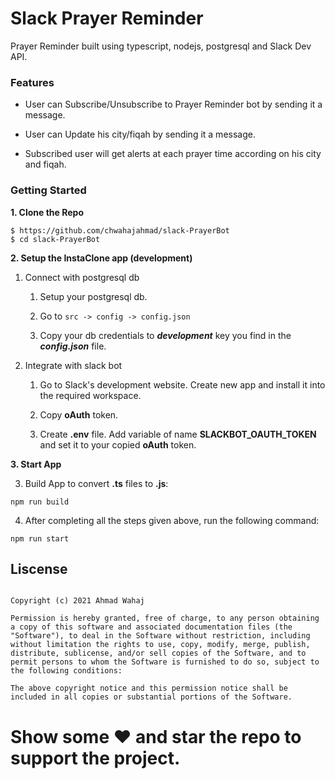 

# Slack Prayer Reminder
Prayer Reminder built using typescript, nodejs, postgresql and Slack Dev API.

### Features
- User can Subscribe/Unsubscribe to Prayer Reminder bot by sending it a message.

- User can Update his city/fiqah by sending it a message.

- Subscribed user will get alerts at each prayer time according on his city and fiqah.

### Getting Started
**1. Clone the Repo**
```
$ https://github.com/chwahajahmad/slack-PrayerBot
$ cd slack-PrayerBot
```
**2. Setup the InstaClone app (development)**

 1. Connect with postgresql db 
	  1. Setup your postgresql db.

	  2. Go to  ```src -> config -> config.json```
		
	  3.  Copy your db credentials to ***development*** key you find in the ***config.json*** file.
 
2. Integrate with slack bot

	1. Go to Slack's development website. Create new app and install it into the required workspace.

	2. Copy **oAuth** token. 

	3. Create **.env** file. Add variable of name **SLACKBOT_OAUTH_TOKEN** and set it to your copied **oAuth** token.

**3. Start App**

3. Build App to convert **.ts** files to **.js**: 
```
npm run build
```

4. After completing all the steps given above, run the following command:
 ```
 npm run start
 ```

## Liscense

```

Copyright (c) 2021 Ahmad Wahaj

Permission is hereby granted, free of charge, to any person obtaining a copy of this software and associated documentation files (the "Software"), to deal in the Software without restriction, including without limitation the rights to use, copy, modify, merge, publish, distribute, sublicense, and/or sell copies of the Software, and to permit persons to whom the Software is furnished to do so, subject to the following conditions:

The above copyright notice and this permission notice shall be included in all copies or substantial portions of the Software.

```

# Show some ❤️ and star the repo to support the project.
